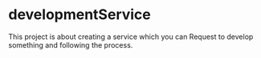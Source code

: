 # developmentService

This project is about creating a service which you can Request to develop something and following the process.
